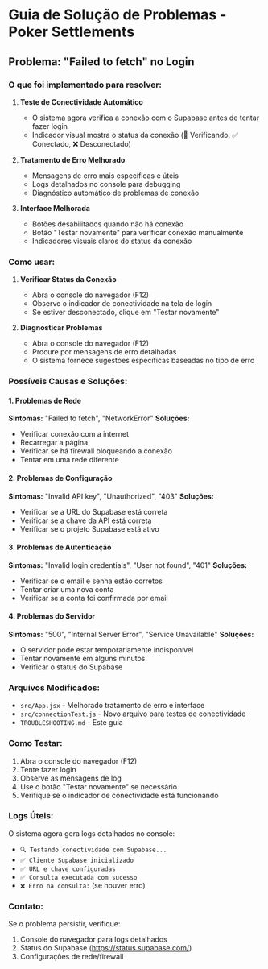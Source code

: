 # Guia de Solução de Problemas - Poker Settlements

## Problema: "Failed to fetch" no Login

### O que foi implementado para resolver:

1. **Teste de Conectividade Automático**
   - O sistema agora verifica a conexão com o Supabase antes de tentar fazer login
   - Indicador visual mostra o status da conexão (🔄 Verificando, ✅ Conectado, ❌ Desconectado)

2. **Tratamento de Erro Melhorado**
   - Mensagens de erro mais específicas e úteis
   - Logs detalhados no console para debugging
   - Diagnóstico automático de problemas de conexão

3. **Interface Melhorada**
   - Botões desabilitados quando não há conexão
   - Botão "Testar novamente" para verificar conexão manualmente
   - Indicadores visuais claros do status da conexão

### Como usar:

1. **Verificar Status da Conexão**
   - Abra o console do navegador (F12)
   - Observe o indicador de conectividade na tela de login
   - Se estiver desconectado, clique em "Testar novamente"

2. **Diagnosticar Problemas**
   - Abra o console do navegador (F12)
   - Procure por mensagens de erro detalhadas
   - O sistema fornece sugestões específicas baseadas no tipo de erro

### Possíveis Causas e Soluções:

#### 1. Problemas de Rede
**Sintomas:** "Failed to fetch", "NetworkError"
**Soluções:**
- Verificar conexão com a internet
- Recarregar a página
- Verificar se há firewall bloqueando a conexão
- Tentar em uma rede diferente

#### 2. Problemas de Configuração
**Sintomas:** "Invalid API key", "Unauthorized", "403"
**Soluções:**
- Verificar se a URL do Supabase está correta
- Verificar se a chave da API está correta
- Verificar se o projeto Supabase está ativo

#### 3. Problemas de Autenticação
**Sintomas:** "Invalid login credentials", "User not found", "401"
**Soluções:**
- Verificar se o email e senha estão corretos
- Tentar criar uma nova conta
- Verificar se a conta foi confirmada por email

#### 4. Problemas do Servidor
**Sintomas:** "500", "Internal Server Error", "Service Unavailable"
**Soluções:**
- O servidor pode estar temporariamente indisponível
- Tentar novamente em alguns minutos
- Verificar o status do Supabase

### Arquivos Modificados:

- `src/App.jsx` - Melhorado tratamento de erro e interface
- `src/connectionTest.js` - Novo arquivo para testes de conectividade
- `TROUBLESHOOTING.md` - Este guia

### Como Testar:

1. Abra o console do navegador (F12)
2. Tente fazer login
3. Observe as mensagens de log
4. Use o botão "Testar novamente" se necessário
5. Verifique se o indicador de conectividade está funcionando

### Logs Úteis:

O sistema agora gera logs detalhados no console:
- `🔍 Testando conectividade com Supabase...`
- `✅ Cliente Supabase inicializado`
- `✅ URL e chave configuradas`
- `✅ Consulta executada com sucesso`
- `❌ Erro na consulta:` (se houver erro)

### Contato:

Se o problema persistir, verifique:
1. Console do navegador para logs detalhados
2. Status do Supabase (https://status.supabase.com/)
3. Configurações de rede/firewall
